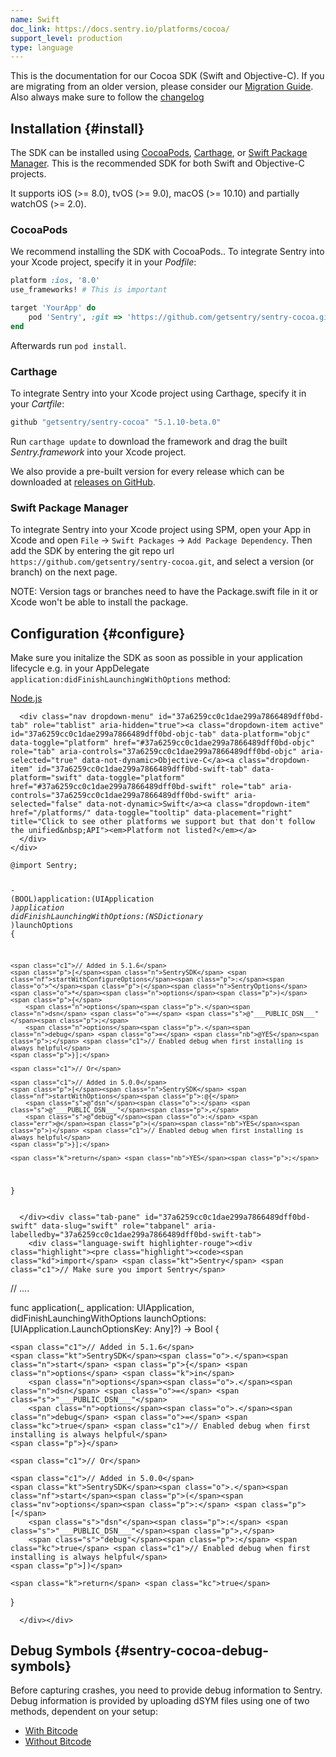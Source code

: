 ```yaml
---
name: Swift
doc_link: https://docs.sentry.io/platforms/cocoa/
support_level: production
type: language
---
```

This is the documentation for our Cocoa SDK (Swift and Objective-C).
If you are migrating from an older version, please consider our [Migration Guide](https://github.com/getsentry/sentry-cocoa/blob/master/MIGRATION.md). Also always make sure to follow the [changelog](https://github.com/getsentry/sentry-cocoa/blob/master/CHANGELOG.md)

## Installation {#install}

The SDK can be installed using [CocoaPods](http://cocoapods.org), [Carthage](https://github.com/Carthage/Carthage), or [Swift Package Manager](https://swift.org/package-manager/). This is the recommended SDK for both Swift and Objective-C projects.

It supports iOS (>= 8.0), tvOS (>= 9.0), macOS (>= 10.10) and partially watchOS (>= 2.0).

### CocoaPods

We recommend installing the SDK with CocoaPods..
To integrate Sentry into your Xcode project, specify it in your _Podfile_:

```ruby
platform :ios, '8.0'
use_frameworks! # This is important

target 'YourApp' do
    pod 'Sentry', :git => 'https://github.com/getsentry/sentry-cocoa.git', :tag => '5.1.10-beta.0'
end
```
<!-- 5.1.10-beta.0 -->

Afterwards run `pod install`.

### Carthage

To integrate Sentry into your Xcode project using Carthage, specify it in your _Cartfile_:

```ruby
github "getsentry/sentry-cocoa" "5.1.10-beta.0"
```

Run `carthage update` to download the framework and drag the built _Sentry.framework_ into your Xcode project.

We also provide a pre-built version for every release which can be downloaded at [releases on GitHub](https://github.com/getsentry/sentry-cocoa/releases).

### Swift Package Manager

To integrate Sentry into your Xcode project using SPM, open your App in Xcode and open `File` -> `Swift Packages` -> `Add Package Dependency`. Then add the SDK by entering the git repo url `https://github.com/getsentry/sentry-cocoa.git`, and select a version (or branch) on the next page.

NOTE: Version tags or branches need to have the Package.swift file in it or Xcode won't be able to install the package.

## Configuration {#configure}

Make sure you initalize the SDK as soon as possible in your application lifecycle e.g. in your AppDelegate `application:didFinishLaunchingWithOptions` method:

<div class="platform-specific-content" data-platform-specific-content>
  <div class="nav pb-1 flex">
    <div class="dropdown mr-2 mb-1">
      <a class="btn btn-sm btn-secondary dropdown-toggle" href="#" role="button" id="37a6259cc0c1dae299a7866489dff0bd-dropdown" data-toggle="dropdown" aria-haspopup="true" aria-expanded="false" data-not-dynamic data-platform-switcher-target>
        Node.js
      </a>

      <div class="nav dropdown-menu" id="37a6259cc0c1dae299a7866489dff0bd-tab" role="tablist" aria-hidden="true"><a class="dropdown-item active" id="37a6259cc0c1dae299a7866489dff0bd-objc-tab" data-platform="objc" data-toggle="platform" href="#37a6259cc0c1dae299a7866489dff0bd-objc" role="tab" aria-controls="37a6259cc0c1dae299a7866489dff0bd-objc" aria-selected="true" data-not-dynamic>Objective-C</a><a class="dropdown-item" id="37a6259cc0c1dae299a7866489dff0bd-swift-tab" data-platform="swift" data-toggle="platform" href="#37a6259cc0c1dae299a7866489dff0bd-swift" role="tab" aria-controls="37a6259cc0c1dae299a7866489dff0bd-swift" aria-selected="false" data-not-dynamic>Swift</a><a class="dropdown-item" href="/platforms/" data-toggle="tooltip" data-placement="right" title="Click to see other platforms we support but that don't follow the unified&nbsp;API"><em>Platform not listed?</em></a>
      </div>
    </div>
  </div>

  <div class="tab-content" id="37a6259cc0c1dae299a7866489dff0bd-tabContent"><div class="tab-pane show active" id="37a6259cc0c1dae299a7866489dff0bd-objc" data-slug="objc" role="tabpanel" aria-labelledby="37a6259cc0c1dae299a7866489dff0bd-objc-tab">
        <div class="language-objc highlighter-rouge"><div class="highlight"><pre class="highlight"><code><span class="k">@import</span> <span class="n">Sentry</span><span class="p">;</span>

<span class="k">-</span> <span class="p">(</span><span class="n">BOOL</span><span class="p">)</span><span class="nf">application</span><span class="p">:(</span><span class="n">UIApplication</span> <span class="o">*</span><span class="p">)</span><span class="nv">application</span> <span class="nf">didFinishLaunchingWithOptions</span><span class="p">:(</span><span class="n">NSDictionary</span> <span class="o">*</span><span class="p">)</span><span class="nv">launchOptions</span> <span class="p">{</span>

    <span class="c1">// Added in 5.1.6</span>
    <span class="p">[</span><span class="n">SentrySDK</span> <span class="nf">startWithConfigureOptions</span><span class="p">:</span><span class="o">^</span><span class="p">(</span><span class="n">SentryOptions</span> <span class="o">*</span><span class="n">options</span><span class="p">)</span> <span class="p">{</span>
        <span class="n">options</span><span class="p">.</span><span class="n">dsn</span> <span class="o">=</span> <span class="s">@"___PUBLIC_DSN___"</span><span class="p">;</span>
        <span class="n">options</span><span class="p">.</span><span class="n">debug</span> <span class="o">=</span> <span class="nb">@YES</span><span class="p">;</span> <span class="c1">// Enabled debug when first installing is always helpful</span>
    <span class="p">}];</span>

    <span class="c1">// Or</span>

    <span class="c1">// Added in 5.0.0</span>
    <span class="p">[</span><span class="n">SentrySDK</span> <span class="nf">startWithOptions</span><span class="p">:@{</span>
        <span class="s">@"dsn"</span><span class="o">:</span> <span class="s">@"___PUBLIC_DSN___"</span><span class="p">,</span>
        <span class="s">@"debug"</span><span class="o">:</span> <span class="err">@</span><span class="p">(</span><span class="nb">YES</span><span class="p">)</span> <span class="c1">// Enabled debug when first installing is always helpful</span>
    <span class="p">}];</span>

    <span class="k">return</span> <span class="nb">YES</span><span class="p">;</span>
<span class="p">}</span>
</code></pre></div></div>

      </div><div class="tab-pane" id="37a6259cc0c1dae299a7866489dff0bd-swift" data-slug="swift" role="tabpanel" aria-labelledby="37a6259cc0c1dae299a7866489dff0bd-swift-tab">
        <div class="language-swift highlighter-rouge"><div class="highlight"><pre class="highlight"><code><span class="kd">import</span> <span class="kt">Sentry</span> <span class="c1">// Make sure you import Sentry</span>

<span class="c1">// ....</span>

<span class="kd">func</span> <span class="nf">application</span><span class="p">(</span><span class="n">_</span> <span class="nv">application</span><span class="p">:</span> <span class="kt">UIApplication</span><span class="p">,</span>
    <span class="n">didFinishLaunchingWithOptions</span> <span class="nv">launchOptions</span><span class="p">:</span> <span class="p">[</span><span class="kt">UIApplication</span><span class="o">.</span><span class="kt">LaunchOptionsKey</span><span class="p">:</span> <span class="kt">Any</span><span class="p">]?)</span> <span class="o">-&gt;</span> <span class="kt">Bool</span> <span class="p">{</span>

    <span class="c1">// Added in 5.1.6</span>
    <span class="kt">SentrySDK</span><span class="o">.</span><span class="n">start</span> <span class="p">{</span> <span class="n">options</span> <span class="k">in</span>
        <span class="n">options</span><span class="o">.</span><span class="n">dsn</span> <span class="o">=</span> <span class="s">"___PUBLIC_DSN___"</span>
        <span class="n">options</span><span class="o">.</span><span class="n">debug</span> <span class="o">=</span> <span class="kc">true</span> <span class="c1">// Enabled debug when first installing is always helpful</span>
    <span class="p">}</span>  

    <span class="c1">// Or</span>

    <span class="c1">// Added in 5.0.0</span>
    <span class="kt">SentrySDK</span><span class="o">.</span><span class="nf">start</span><span class="p">(</span><span class="nv">options</span><span class="p">:</span> <span class="p">[</span>
        <span class="s">"dsn"</span><span class="p">:</span> <span class="s">"___PUBLIC_DSN___"</span><span class="p">,</span>
        <span class="s">"debug"</span><span class="p">:</span> <span class="kc">true</span> <span class="c1">// Enabled debug when first installing is always helpful</span>
    <span class="p">])</span>

    <span class="k">return</span> <span class="kc">true</span>
<span class="p">}</span>
</code></pre></div></div>

      </div></div>
</div>

## Debug Symbols {#sentry-cocoa-debug-symbols}

Before capturing crashes, you need to provide debug information to Sentry. Debug information is provided by uploading dSYM files using one of two methods, dependent on your setup:

-   [With Bitcode](/platforms/cocoa/dsym/#dsym-with-bitcode)
-   [Without Bitcode](/platforms/cocoa/dsym/#dsym-without-bitcode)
